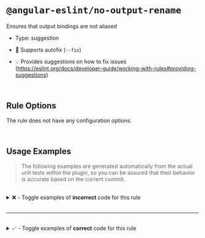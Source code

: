 <!--

  DO NOT EDIT.

  This markdown file was autogenerated using a mixture of the following files as the source of truth for its data:
  - ../../src/rules/no-output-rename.ts
  - ../../tests/rules/no-output-rename/cases.ts

  In order to update this file, it is therefore those files which need to be updated, as well as potentially the generator script:
  - ../../../../tools/scripts/generate-rule-docs.ts

-->

<br>

# `@angular-eslint/no-output-rename`

Ensures that output bindings are not aliased

- Type: suggestion
- 🔧 Supports autofix (`--fix`)

- 💡 Provides suggestions on how to fix issues (https://eslint.org/docs/developer-guide/working-with-rules#providing-suggestions)

<br>

## Rule Options

The rule does not have any configuration options.

<br>

## Usage Examples

> The following examples are generated automatically from the actual unit tests within the plugin, so you can be assured that their behavior is accurate based on the current commit.

<br>

<details>
<summary>❌ - Toggle examples of <strong>incorrect</strong> code for this rule</summary>

<br>

#### Default Config

```json
{
  "rules": {
    "@angular-eslint/no-output-rename": [
      "error"
    ]
  }
}
```

<br>

#### ❌ Invalid Code

```ts
@Component({
  outputs: ['a: b']
            ~~~~~~
})
class Test {}
```

<br>

---

<br>

#### Default Config

```json
{
  "rules": {
    "@angular-eslint/no-output-rename": [
      "error"
    ]
  }
}
```

<br>

#### ❌ Invalid Code

```ts
@Directive({
  inputs: ['abort'],
  'outputs': [boundary, `test: copy`],
                        ~~~~~~~~~~~~
})
class Test {}
```

<br>

---

<br>

#### Default Config

```json
{
  "rules": {
    "@angular-eslint/no-output-rename": [
      "error"
    ]
  }
}
```

<br>

#### ❌ Invalid Code

```ts
@Component({
  ['outputs']: ['orientation: orientation'],
                ~~~~~~~~~~~~~~~~~~~~~~~~~~
})
class Test {}
```

<br>

---

<br>

#### Default Config

```json
{
  "rules": {
    "@angular-eslint/no-output-rename": [
      "error"
    ]
  }
}
```

<br>

#### ❌ Invalid Code

```ts
@Directive({
  [`outputs`]: ['orientation: orientation'],
                ~~~~~~~~~~~~~~~~~~~~~~~~~~
})
class Test {}
```

<br>

---

<br>

#### Default Config

```json
{
  "rules": {
    "@angular-eslint/no-output-rename": [
      "error"
    ]
  }
}
```

<br>

#### ❌ Invalid Code

```ts
@Component()
class Test {
  @Custom() @Output(`change`) _change = getOutput();
                    ~~~~~~~~
}
```

<br>

---

<br>

#### Default Config

```json
{
  "rules": {
    "@angular-eslint/no-output-rename": [
      "error"
    ]
  }
}
```

<br>

#### ❌ Invalid Code

```ts
@Directive()
class Test {
  @Output('change') change = (this.subject$ as Subject<{blur: boolean}>).pipe();
          ~~~~~~~~
}
```

<br>

---

<br>

#### Default Config

```json
{
  "rules": {
    "@angular-eslint/no-output-rename": [
      "error"
    ]
  }
}
```

<br>

#### ❌ Invalid Code

```ts
@Directive({
  selector: 'foo'
})
class Test {
  @Output('fooColor') colors: string;
          ~~~~~~~~~~
}
```

<br>

---

<br>

#### Default Config

```json
{
  "rules": {
    "@angular-eslint/no-output-rename": [
      "error"
    ]
  }
}
```

<br>

#### ❌ Invalid Code

```ts
@Component({
  'selector': 'foo'
})
class Test {
  @Output('foocolor') color: string;
          ~~~~~~~~~~
}
```

<br>

---

<br>

#### Default Config

```json
{
  "rules": {
    "@angular-eslint/no-output-rename": [
      "error"
    ]
  }
}
```

<br>

#### ❌ Invalid Code

```ts
@Directive({
  selector: 'kebab-case',
})
class Test {}

@Injectable()
class Test {
  @Output('kebab-case') blur = this.getOutput();
          ~~~~~~~~~~~~
}
```

</details>

<br>

---

<br>

<details>
<summary>✅ - Toggle examples of <strong>correct</strong> code for this rule</summary>

<br>

#### Default Config

```json
{
  "rules": {
    "@angular-eslint/no-output-rename": [
      "error"
    ]
  }
}
```

<br>

#### ✅ Valid Code

```ts
class Test {}
```

<br>

---

<br>

#### Default Config

```json
{
  "rules": {
    "@angular-eslint/no-output-rename": [
      "error"
    ]
  }
}
```

<br>

#### ✅ Valid Code

```ts
@Page({
  outputs: ['play', popstate, `online`, 'obsolete: obsol', 'store: storage'],
})
class Test {}
```

<br>

---

<br>

#### Default Config

```json
{
  "rules": {
    "@angular-eslint/no-output-rename": [
      "error"
    ]
  }
}
```

<br>

#### ✅ Valid Code

```ts
@Component()
class Test {
  change = new EventEmitter();
}
```

<br>

---

<br>

#### Default Config

```json
{
  "rules": {
    "@angular-eslint/no-output-rename": [
      "error"
    ]
  }
}
```

<br>

#### ✅ Valid Code

```ts
@Directive()
class Test {
  @Output() buttonChange = new EventEmitter<'change'>();
}
```

<br>

---

<br>

#### Default Config

```json
{
  "rules": {
    "@angular-eslint/no-output-rename": [
      "error"
    ]
  }
}
```

<br>

#### ✅ Valid Code

```ts
@Component({
  outputs,
})
class Test {}
```

<br>

---

<br>

#### Default Config

```json
{
  "rules": {
    "@angular-eslint/no-output-rename": [
      "error"
    ]
  }
}
```

<br>

#### ✅ Valid Code

```ts
@Directive({
  outputs: [...test],
})
class Test {}
```

<br>

---

<br>

#### Default Config

```json
{
  "rules": {
    "@angular-eslint/no-output-rename": [
      "error"
    ]
  }
}
```

<br>

#### ✅ Valid Code

```ts
@Component({
  outputs: func(),
})
class Test {}
```

<br>

---

<br>

#### Default Config

```json
{
  "rules": {
    "@angular-eslint/no-output-rename": [
      "error"
    ]
  }
}
```

<br>

#### ✅ Valid Code

```ts
@Directive({
  outputs: [func(), 'a'],
})
class Test {}
```

<br>

---

<br>

#### Default Config

```json
{
  "rules": {
    "@angular-eslint/no-output-rename": [
      "error"
    ]
  }
}
```

<br>

#### ✅ Valid Code

```ts
@Component({})
class Test {
  @Output() get getter() {}
}
```

<br>

---

<br>

#### Default Config

```json
{
  "rules": {
    "@angular-eslint/no-output-rename": [
      "error"
    ]
  }
}
```

<br>

#### ✅ Valid Code

```ts
const change = 'change';
@Component()
class Test {
  @Output(change) touchMove: EventEmitter<{ action: 'click' | 'close' }> = new EventEmitter<{ action: 'click' | 'close' }>();
}
```

<br>

---

<br>

#### Default Config

```json
{
  "rules": {
    "@angular-eslint/no-output-rename": [
      "error"
    ]
  }
}
```

<br>

#### ✅ Valid Code

```ts
const blur = 'blur';
const click = 'click';
@Directive()
class Test {
  @Output(blur) [click]: EventEmitter<Blur>;
}
```

<br>

---

<br>

#### Default Config

```json
{
  "rules": {
    "@angular-eslint/no-output-rename": [
      "error"
    ]
  }
}
```

<br>

#### ✅ Valid Code

```ts
@Component({
  selector: 'foo[bar]'
})
class Test {
  @Output() bar: string;
}
```

<br>

---

<br>

#### Default Config

```json
{
  "rules": {
    "@angular-eslint/no-output-rename": [
      "error"
    ]
  }
}
```

<br>

#### ✅ Valid Code

```ts
@Component({
  selector: '[foo], test',
})
class Test {
  @Output('foo') label: string;
}
```

<br>

---

<br>

#### Default Config

```json
{
  "rules": {
    "@angular-eslint/no-output-rename": [
      "error"
    ]
  }
}
```

<br>

#### ✅ Valid Code

```ts
@Component({
  selector: 'foo',
  hostDirectives: [{
    directive: CdkMenuItem,
    outputs: ['cdkMenuItemTriggered: triggered'],
  }]
})
class Test {}
```

<br>

---

<br>

#### Default Config

```json
{
  "rules": {
    "@angular-eslint/no-output-rename": [
      "error"
    ]
  }
}
```

<br>

#### ✅ Valid Code

```ts
@Component({
  selector: 'foo',
  'hostDirectives': [{
    directive: CdkMenuItem,
    outputs: ['cdkMenuItemTriggered: triggered'],
  }]
})
class Test {}
```

<br>

---

<br>

#### Default Config

```json
{
  "rules": {
    "@angular-eslint/no-output-rename": [
      "error"
    ]
  }
}
```

<br>

#### ✅ Valid Code

```ts
@Component({
  selector: 'foo',
  ['hostDirectives']: [{
    directive: CdkMenuItem,
    outputs: ['cdkMenuItemTriggered: triggered'],
  }]
})
class Test {}
```

<br>

---

<br>

#### Default Config

```json
{
  "rules": {
    "@angular-eslint/no-output-rename": [
      "error"
    ]
  }
}
```

<br>

#### ✅ Valid Code

```ts
@Directive({
  selector: 'foo'
})
class Test {
  @Output('fooMyColor') myColor: string;
}
```

</details>

<br>
